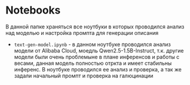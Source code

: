 # Notebooks

В данной папке храняться все ноутбуки в которых проводился анализ над моделью и настройка промпта для генерации описания 

- ```text-gen-model.ipynb``` - в данном ноутбуке проводился анализ модели от Alibaba Cloud, моедль Qwen2.5-1.5B-Instruct, т.к. другие модели были очень проблемыне в плане инференсов и работы с весами, данная модель полностью отркта и имеет стабильны инференс. В ноутбуке проводился ее анализ и проверка, а так же задали начальный промпт и проверка на галюцинации

